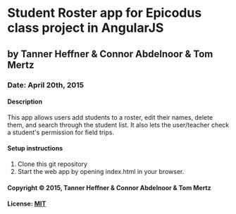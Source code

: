# Student Roster app for Epicodus class project in AngularJS
## by Tanner Heffner & Connor Abdelnoor & Tom Mertz
### Date: April 20th, 2015
#### Description

This app allows users add students to a roster, edit their names, delete them, and search through the student list. It also lets the user/teacher check a student's permission for field trips.

#### Setup instructions
1. Clone this git repository
2. Start the web app by opening index.html in your browser.

#### Copyright © 2015, Tanner Heffner & Connor Abdelnoor & Tom Mertz

#### License: [MIT](https://github.com/twbs/bootstrap/blob/master/LICENSE)  
